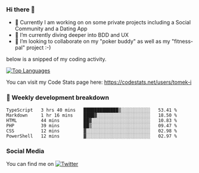 ### Hi there 👋


- 🔭 Currently I am working on on some private projects including a Social Community and a Dating App
- 🌱 I’m currently diving deeper into BDD and UX
- 👯 I’m looking to collaborate on my "poker buddy" as well as my "fitness-pal" project :-)

below is a snipped of my coding activity.
<!--
**tomek-i/tomek-i** is a ✨ _special_ ✨ repository because its `README.md` (this file) appears on your GitHub profile.

Here are some ideas to get you started:

- 🔭 I’m currently working on ...
- 🌱 I’m currently learning ...
- 👯 I’m looking to collaborate on ...
- 🤔 I’m looking for help with ...
- 💬 Ask me about ...
- 📫 How to reach me: ...
- 😄 Pronouns: ...
- ⚡ Fun fact: ...
-->
[![Top Languages](https://github-readme-stats.vercel.app/api/top-langs/?username=tomek-i&layout=compact)](https://github.com/tomek-i)

You can visit my Code Stats page here: https://codestats.net/users/tomek-i

### 💬 Weekly development breakdown
<!--START_SECTION:waka-->

```text
TypeScript   3 hrs 40 mins   █████████████▒░░░░░░░░░░░   53.41 %
Markdown     1 hr 16 mins    ████▓░░░░░░░░░░░░░░░░░░░░   18.50 %
HTML         44 mins         ██▓░░░░░░░░░░░░░░░░░░░░░░   10.83 %
PHP          39 mins         ██▒░░░░░░░░░░░░░░░░░░░░░░   09.47 %
CSS          12 mins         ▓░░░░░░░░░░░░░░░░░░░░░░░░   02.98 %
PowerShell   12 mins         ▓░░░░░░░░░░░░░░░░░░░░░░░░   02.97 %
```

<!--END_SECTION:waka-->

<!-- Actual text -->

### Social Media
You can find me on [![Twitter][1.2]][1]

<!-- Icons -->

[1.2]: http://i.imgur.com/wWzX9uB.png 


<!-- Links to your social media accounts -->

[1]: https://twitter.com/tomek_i
